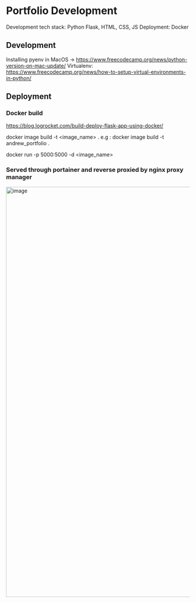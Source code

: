 # Portfolio Development 

Development tech stack: Python Flask, HTML, CSS, JS
Deployment: Docker 

## Development 

Installing pyenv in MacOS -> https://www.freecodecamp.org/news/python-version-on-mac-update/
Virtualenv: https://www.freecodecamp.org/news/how-to-setup-virtual-environments-in-python/


## Deployment 

### Docker build 
https://blog.logrocket.com/build-deploy-flask-app-using-docker/

docker image build -t <image_name> .
e.g : docker image build -t andrew_portfolio .

docker run -p 5000:5000 -d <image_name>

### Served through portainer and reverse proxied by nginx proxy manager 


<img width="1122" alt="image" src="https://github.com/t-rhex/flask/assets/44456213/03f65d2f-5872-4853-aa12-1e32378dc986">

